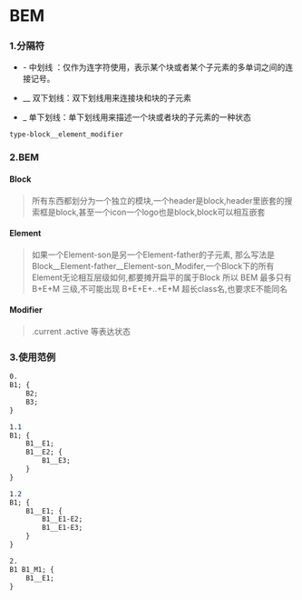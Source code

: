 # BEM

### 1.分隔符

* \-   中划线 ：仅作为连字符使用，表示某个块或者某个子元素的多单词之间的连接记号。

* __  双下划线：双下划线用来连接块和块的子元素

* _   单下划线：单下划线用来描述一个块或者块的子元素的一种状态

`type-block__element_modifier`

### 2.BEM

#### Block 

> 所有东西都划分为一个独立的模块,一个header是block,header里嵌套的搜索框是block,甚至一个icon一个logo也是block,block可以相互嵌套



#### Element

> 如果一个Element-son是另一个Element-father的子元素,
那么写法是 Block__Element-father__Element-son_Modifer,一个Block下的所有Element无论相互层级如何,都要摊开扁平的属于Block
所以 BEM 最多只有 B+E+M 三级,不可能出现 B+E+E+..+E+M 超长class名,也要求E不能同名


#### Modifier

>  .current .active 等表达状态

### 3.使用范例
```css
0.
B1; {
    B2;
    B3;
}

1.1
B1; {
    B1__E1;
    B1__E2; {
        B1__E3;
    }
}

1.2
B1; {
    B1__E1; {
        B1__E1-E2;
        B1__E1-E3;
    }
}

2.
B1 B1_M1; {
    B1__E1;
}
```


